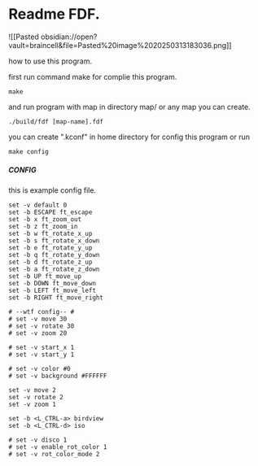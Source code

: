 # Readme FDF.

![[Pasted obsidian://open?vault=braincell&file=Pasted%20image%2020250313183036.png]]

how to use this program.

first run command make for complie this program.
```
make
```

and run program with map in directory map/ or any map you can create.
```
./build/fdf [map-name].fdf
```

you can create ".kconf" in home directory for config this program or run
```
make config
```

##### CONFIG

this is example config file.
```
set -v default 0
set -b ESCAPE ft_escape
set -b x ft_zoom_out
set -b z ft_zoom_in
set -b w ft_rotate_x_up
set -b s ft_rotate_x_down
set -b e ft_rotate_y_up
set -b q ft_rotate_y_down
set -b d ft_rotate_z_up
set -b a ft_rotate_z_down
set -b UP ft_move_up
set -b DOWN ft_move_down
set -b LEFT ft_move_left
set -b RIGHT ft_move_right

# --wtf config-- #
# set -v move 30
# set -v rotate 30
# set -v zoom 20

# set -v start_x 1
# set -v start_y 1

# set -v color #0
# set -v background #FFFFFF

set -v move 2
set -v rotate 2
set -v zoom 1

set -b <L_CTRL-a> birdview
set -b <L_CTRL-d> iso

# set -v disco 1
# set -v enable_rot_color 1
# set -v rot_color_mode 2
```
